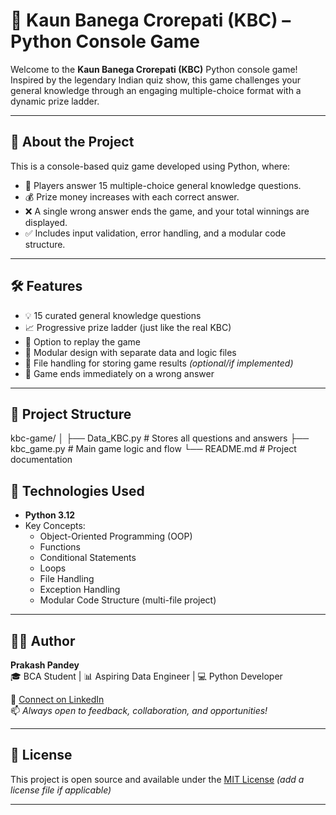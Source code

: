 # 🎯 Kaun Banega Crorepati (KBC) – Python Console Game

Welcome to the **Kaun Banega Crorepati (KBC)** Python console game!  
Inspired by the legendary Indian quiz show, this game challenges your general knowledge through an engaging multiple-choice format with a dynamic prize ladder.

---

## 🧠 About the Project

This is a console-based quiz game developed using Python, where:

- 🎯 Players answer 15 multiple-choice general knowledge questions.
- 💰 Prize money increases with each correct answer.
- ❌ A single wrong answer ends the game, and your total winnings are displayed.
- ✅ Includes input validation, error handling, and a modular code structure.

---

## 🛠️ Features

- 💡 15 curated general knowledge questions  
- 📈 Progressive prize ladder (just like the real KBC)  
- 🔁 Option to replay the game  
- 📂 Modular design with separate data and logic files  
- 📄 File handling for storing game results *(optional/if implemented)*  
- 🚫 Game ends immediately on a wrong answer  

---

## 📂 Project Structure
kbc-game/
│
├── Data_KBC.py     # Stores all questions and answers
├── kbc_game.py     # Main game logic and flow
└── README.md       # Project documentation


## 🐍 Technologies Used

- **Python 3.12**
- Key Concepts:
  - Object-Oriented Programming (OOP)
  - Functions
  - Conditional Statements
  - Loops
  - File Handling
  - Exception Handling
  - Modular Code Structure (multi-file project)

---

## 👨‍💻 Author

**Prakash Pandey**  
🎓 BCA Student | 📊 Aspiring Data Engineer | 💻 Python Developer  

🔗 [Connect on LinkedIn](https://www.linkedin.com/in/prakash-pandey-2827522b1/)  
📫 *Always open to feedback, collaboration, and opportunities!*

---

## 📜 License

This project is open source and available under the [MIT License](LICENSE) *(add a license file if applicable)*

---


